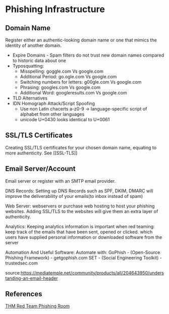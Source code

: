 # Phishing Infrastructure

## Domain Name 
Register either an authentic-looking domain name or one that mimics the identity of another domain. 

- Expire Domains - Spam filters do not trust new domain names compared to historic data about one
- Typosquatting:
	- Misspelling: goggle.com Vs google.com
	- Additional Period: go.ogle.com Vs google.com
	- Switching numbers for letters: g00gle.com Vs google.com
	- Phrasing: googles.com Vs google.com
	- Additional Word: googleresults.com Vs google.com
- TLD Alternatives
- IDN Homograph Attack/Script Spoofing
	- Use non Latin chacerts a-z0-9 -> language-specific script of alphabet from other languages 
	- unicode U+0430 looks identical to U+0061


## SSL/TLS Certificates

Creating SSL/TLS certificates for your chosen domain name, equating to more authenticity. See [[SSL-TLS]]

## Email Server/Account 
Email server or register with an SMTP email provider. 

DNS Records: Setting up DNS Records such as SPF, DKIM, DMARC will improve the deliverability of your emails(to inbox instead of spam) 

Web Server: webservers or purchase web hosting to host your phishing websites. Adding SSL/TLS to the websites will give them an extra layer of authenticity. 

Analytics: Keeping analytics information is important when red teaming:
		keep track of the emails that have been sent, opened or clicked. 
		which users have supplied personal information or downloaded software from the server

Automation And Useful Software: Automate with:
	GoPhish - (Open-Source Phishing Framework) - getgophish.com
	SET - (Social Engineering Toolkit) - trustedsec.com

source:https://mediatemple.net/community/products/all/204643950/understanding-an-email-header


## References

[THM Red Team Phishing Room](https://tryhackme.com/room/phishingyl)